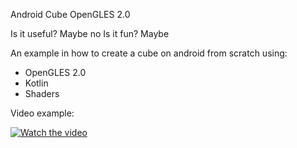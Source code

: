 Android Cube OpenGLES 2.0

Is it useful? Maybe no
Is it fun? Maybe

An example in how to create a cube on android from scratch using:
- OpenGLES 2.0
- Kotlin
- Shaders

Video example:

[![Watch the video](https://img.youtube.com/vi/JfTEXGKZOFY/maxresdefault.jpg)](https://youtu.be/JfTEXGKZOFY)
